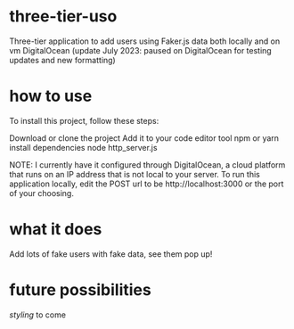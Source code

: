 # three-tier-uso
Three-tier application to add users using Faker.js data both locally and on vm DigitalOcean (update July 2023: paused on DigitalOcean for testing updates and new formatting)

# how to use
To install this project, follow these steps:

Download or clone the project
Add it to your code editor tool
npm or yarn install dependencies
node http_server.js

NOTE: I currently have it configured through DigitalOcean, a cloud platform that runs on an IP address that is not local to your server. To run this application locally, edit the POST url to be http://localhost:3000 or the port of your choosing. 

# what it does
Add lots of fake users with fake data, see them pop up!

# future possibilities
*styling* to come
